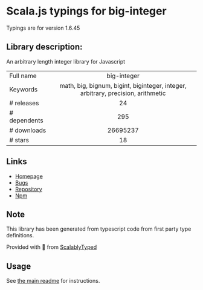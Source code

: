 
# Scala.js typings for big-integer

Typings are for version 1.6.45

## Library description:
An arbitrary length integer library for Javascript

|                    |                 |
| ------------------ | :-------------: |
| Full name          | big-integer |
| Keywords           | math, big, bignum, bigint, biginteger, integer, arbitrary, precision, arithmetic |
| # releases         | 24 |
| # dependents       | 295 |
| # downloads        | 26695237 |
| # stars            | 18 |

## Links
- [Homepage](https://github.com/peterolson/BigInteger.js#readme)
- [Bugs](https://github.com/peterolson/BigInteger.js/issues)
- [Repository](https://github.com/peterolson/BigInteger.js)
- [Npm](https://www.npmjs.com/package/big-integer)
    


## Note
This library has been generated from typescript code from first party type definitions.

Provided with :purple_heart: from [ScalablyTyped](https://github.com/oyvindberg/ScalablyTyped)

## Usage
See [the main readme](../../readme.md) for instructions.


